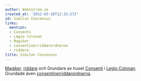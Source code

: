 ```yaml
---
author: Wahnstrom.se
created_at: '2012-03-18T12:33:27Z'
id: Similon Concensus
links:
  mention:
  - Consenti
  - Legio Colonan
  - Magiker
  - consentinerriddarordnarna
  - riddare
title: Similon Concensus
---
```


[Magiker], [riddare] och Grundare av huset [Consenti] i [Legio Colonan]. Grundade även
[consentinerriddarordnarna].

  [Magiker]: Magiker
  [riddare]: riddare
  [Consenti]: Consenti
  [Legio Colonan]: Legio_Colonan
  [consentinerriddarordnarna]: consentinerriddarordnarna